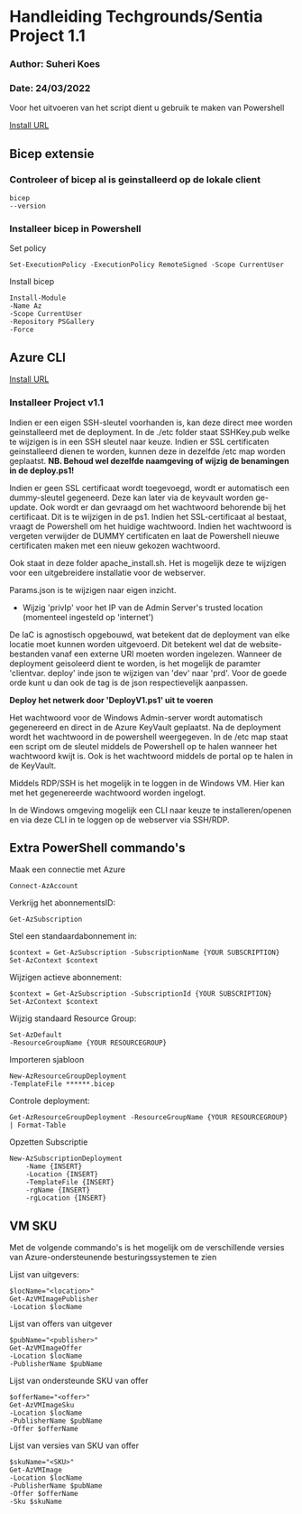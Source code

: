 # Handleiding Techgrounds/Sentia Project 1.1
### Author: Suheri Koes 
### Date: 24/03/2022

Voor het uitvoeren van het script dient u gebruik te maken van Powershell

[Install URL](https://docs.microsoft.com/en-us/powershell/scripting/install/installing-powershell-on-windows?view=powershell-7.2#msi)

## Bicep extensie

### Controleer of bicep al is geinstalleerd op de lokale client
    
    bicep 
    --version

### Installeer bicep in Powershell

Set policy

    Set-ExecutionPolicy -ExecutionPolicy RemoteSigned -Scope CurrentUser

Install bicep    

    Install-Module 
    -Name Az 
    -Scope CurrentUser 
    -Repository PSGallery 
    -Force

## Azure CLI

[Install URL](https://docs.microsoft.com/en-us/cli/azure/install-azure-cli)

### Installeer Project v1.1

Indien er een eigen SSH-sleutel voorhanden is, kan deze direct mee worden geinstalleerd met de deployment. 
In de ./etc folder staat SSHKey.pub welke te wijzigen is in een SSH sleutel naar keuze. 
Indien er SSL certificaten geinstalleerd dienen te worden, kunnen deze in dezelfde /etc map worden geplaatst. 
**NB. Behoud wel dezelfde naamgeving of wijzig de benamingen in de deploy.ps1!**

Indien er geen SSL certificaat wordt toegevoegd, wordt er automatisch een dummy-sleutel gegeneerd. Deze kan later via de keyvault worden ge-update. 
Ook wordt er dan gevraagd om het wachtwoord behorende bij het certificaat. Dit is te wijzigen in de ps1. Indien het SSL-certificaat al bestaat, vraagt de Powershell om het huidige wachtwoord. Indien het wachtwoord is vergeten verwijder de DUMMY certificaten en laat de Powershell nieuwe certificaten maken met een nieuw gekozen wachtwoord.

Ook staat in deze folder apache_install.sh. 
Het is mogelijk deze te wijzigen voor een uitgebreidere installatie voor de webserver.

Params.json is te wijzigen naar eigen inzicht.

- Wijzig 'privIp' voor het IP van de Admin Server's trusted location (momenteel ingesteld op 'internet')

De IaC is agnostisch opgebouwd, wat betekent dat de deployment van elke locatie moet kunnen worden uitgevoerd. Dit betekent wel dat de website-bestanden vanaf een externe URI moeten worden ingelezen. 
Wanneer de deployment geisoleerd dient te worden, is het mogelijk de paramter 'clientvar. deploy' inde json te wijzigen van 'dev' naar 'prd'.
Voor de goede orde kunt u dan ook de tag is de json respectievelijk aanpassen.

**Deploy het netwerk door 'DeployV1.ps1' uit te voeren**

Het wachtwoord voor de Windows Admin-server wordt automatisch gegenereerd en direct in de Azure KeyVault geplaatst. Na de deployment wordt het wachtwoord in de powershell weergegeven. In de /etc map staat een script om de sleutel middels de Powershell op te halen wanneer het wachtwoord kwijt is. Ook is het wachtwoord middels de portal op te halen in de KeyVault.


Middels RDP/SSH is het mogelijk in te loggen in de Windows VM.
Hier kan met het gegenereerde wachtwoord worden ingelogt. 

In de Windows omgeving mogelijk een CLI naar keuze te installeren/openen en via deze CLI in te loggen op de webserver via SSH/RDP.


## Extra PowerShell commando's

Maak een connectie met Azure

    Connect-AzAccount

Verkrijg het abonnementsID:

    Get-AzSubscription

Stel een standaardabonnement in:

    $context = Get-AzSubscription -SubscriptionName {YOUR SUBSCRIPTION}
    Set-AzContext $context

Wijzigen actieve abonnement:

    $context = Get-AzSubscription -SubscriptionId {YOUR SUBSCRIPTION}
    Set-AzContext $context

Wijzig standaard Resource Group:

    Set-AzDefault 
    -ResourceGroupName {YOUR RESOURCEGROUP}

Importeren sjabloon

    New-AzResourceGroupDeployment 
    -TemplateFile ******.bicep

Controle deployment:

    Get-AzResourceGroupDeployment -ResourceGroupName {YOUR RESOURCEGROUP} | Format-Table

Opzetten Subscriptie

    New-AzSubscriptionDeployment 
        -Name {INSERT}
        -Location {INSERT}
        -TemplateFile {INSERT}
        -rgName {INSERT}
        -rgLocation {INSERT}

## VM SKU

Met de volgende commando's is het mogelijk om de verschillende versies van Azure-ondersteunende besturingssystemen te zien

Lijst van uitgevers:

    $locName="<location>"
    Get-AzVMImagePublisher 
    -Location $locName

Lijst van offers van uitgever

    $pubName="<publisher>"
    Get-AzVMImageOffer 
    -Location $locName 
    -PublisherName $pubName

Lijst van ondersteunde SKU van offer 

    $offerName="<offer>"
    Get-AzVMImageSku 
    -Location $locName 
    -PublisherName $pubName 
    -Offer $offerName 

Lijst van versies van SKU van offer

    $skuName="<SKU>"
    Get-AzVMImage 
    -Location $locName 
    -PublisherName $pubName 
    -Offer $offerName 
    -Sku $skuName 


